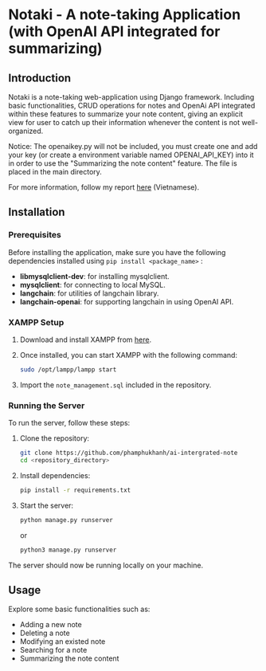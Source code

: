 # Notaki - A note-taking Application (with OpenAI API integrated for summarizing)

## Introduction

Notaki is a note-taking web-application using Django framework. Including basic functionalities, CRUD operations for notes and OpenAi API integrated within these features to summarize your note content, giving an explicit view for user to catch up their information whenever the content is not well-organized.<br />

Notice: The openaikey.py will not be included, you must create one and add your key (or create a environment variable named OPENAI_API_KEY) into it in order to use the "Summarizing the note content" feature. The file is placed in the main directory.<br />

For more information, follow my report [here](https://www.overleaf.com/read/vtqctcgmqbjw#e897d2) (Vietnamese).

## Installation

### Prerequisites

Before installing the application, make sure you have the following dependencies installed using ```pip install <package_name>``` :

- **libmysqlclient-dev**: for installing mysqlclient.
- **mysqlclient**: for connecting to local MySQL.
- **langchain**: for utilities of langchain library.
- **langchain-openai**: for supporting langchain in using OpenAI API.

### XAMPP Setup

1. Download and install XAMPP from [here](https://www.apachefriends.org/index.html).
2. Once installed, you can start XAMPP with the following command:

    ```bash
    sudo /opt/lampp/lampp start
    ```

3. Import the ```note_management.sql``` included in the repository.
### Running the Server

To run the server, follow these steps:

1. Clone the repository:

    ```bash
    git clone https://github.com/phamphukhanh/ai-intergrated-note
    cd <repository_directory>
    ```

2. Install dependencies:

    ```bash
    pip install -r requirements.txt
    ```

3. Start the server:
    ```bash
    python manage.py runserver
    ```
    or
    ```bash
    python3 manage.py runserver
    ``` 
The server should now be running locally on your machine.

## Usage

Explore some basic functionalities such as:
  - Adding a new note
  - Deleting a note
  - Modifying an existed note
  - Searching for a note
  - Summarizing the note content

